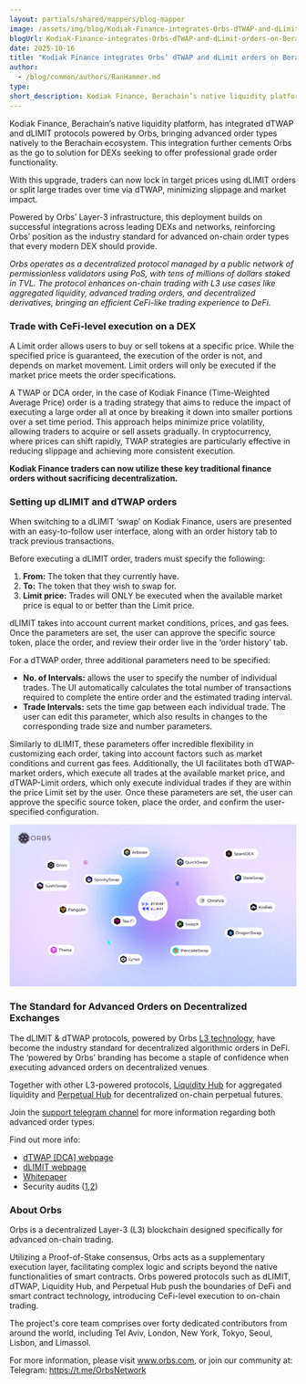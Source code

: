 ```yaml
---
layout: partials/shared/mappers/blog-mapper
image: /assets/img/blog/Kodiak-Finance-integrates-Orbs-dTWAP-and-dLimit-orders-on-Berachain/bg.png
blogUrl: Kodiak-Finance-integrates-Orbs-dTWAP-and-dLimit-orders-on-Berachain
date: 2025-10-16
title: "Kodiak Finance integrates Orbs’ dTWAP and dLimit orders on Berachain!"
author:
  - /blog/common/authors/RanHammer.md
type:
short_description: Kodiak Finance, Berachain’s native liquidity platform, has integrated dTWAP and dLIMIT protocols powered by Orbs, bringing advanced order types natively to the Berachain ecosystem.
---
```


Kodiak Finance, Berachain’s native liquidity platform, has integrated dTWAP and dLIMIT protocols powered by Orbs, bringing advanced order types natively to the Berachain ecosystem. This integration further cements Orbs as the go to solution for DEXs seeking to offer professional grade order functionality.

With this upgrade, traders can now lock in target prices using dLIMIT orders or split large trades over time via dTWAP, minimizing slippage and market impact.

Powered by Orbs’ Layer-3 infrastructure, this deployment builds on successful integrations across leading DEXs and networks, reinforcing Orbs’ position as the industry standard for advanced on-chain order types that every modern DEX should provide.

_Orbs operates as a decentralized protocol managed by a public network of permissionless validators using PoS, with tens of millions of dollars staked in TVL. The protocol enhances on-chain trading with L3 use cases like aggregated liquidity, advanced trading orders, and decentralized derivatives, bringing an efficient CeFi-like trading experience to DeFi._

### Trade with CeFi-level execution on a DEX

A Limit order allows users to buy or sell tokens at a specific price. While the specified price is guaranteed, the execution of the order is not, and depends on market movement. Limit orders will only be executed if the market price meets the order specifications.

A TWAP or DCA order, in the case of Kodiak Finance (Time-Weighted Average Price) order is a trading strategy that aims to reduce the impact of executing a large order all at once by breaking it down into smaller portions over a set time period. This approach helps minimize price volatility, allowing traders to acquire or sell assets gradually. In cryptocurrency, where prices can shift rapidly, TWAP strategies are particularly effective in reducing slippage and achieving more consistent execution.


**Kodiak Finance traders can now utilize these key traditional finance orders without sacrificing decentralization.** 


### Setting up dLIMIT and dTWAP orders


When switching to a dLIMIT ‘swap’ on Kodiak Finance, users are presented with an easy-to-follow user interface, along with an order history tab to track previous transactions. 

Before executing a dLIMIT order, traders must specify the following: 

1. **From:** The token that they currently have.
2. **To:** The token that they wish to swap for.
3. **Limit price:** Trades will ONLY be executed when the available market price is equal to or better than the Limit price.

dLIMIT takes into account current market conditions, prices, and gas fees. Once the parameters are set, the user can approve the specific source token, place the order, and review their order live in the ‘order history’ tab.

For a dTWAP order, three additional parameters need to be specified:

- **No. of Intervals:** allows the user to specify the number of individual trades. The UI automatically calculates the total number of transactions required to complete the entire order and the estimated trading interval.
- **Trade Intervals:** sets the time gap between each individual trade. The user can edit this parameter, which also results in changes to the corresponding trade size and number parameters.

Similarly to dLIMIT, these parameters offer incredible flexibility in customizing each order, taking into account factors such as market conditions and current gas fees. Additionally, the UI facilitates both dTWAP-market orders, which execute all trades at the available market price, and dTWAP-Limit orders, which only execute individual trades if they are within the price Limit set by the user. Once these parameters are set, the user can approve the specific source token, place the order, and confirm the user-specified configuration.

![ecosystem](/assets/img/blog/Kodiak-Finance-integrates-Orbs-dTWAP-and-dLimit-orders-on-Berachain/ecosystem.png)


### The Standard for Advanced Orders on Decentralized Exchanges

The dLIMIT & dTWAP protocols, powered by Orbs [L3 technology](https://www.orbs.com/overview/), have become the industry standard for decentralized algorithmic orders in DeFi. The ‘powered by Orbs’ branding has become a staple of confidence when executing advanced orders on decentralized venues.

Together with other L3-powered protocols, [Liquidity Hub](https://www.orbs.com/liquidity-hub/) for aggregated liquidity and [Perpetual Hub](https://www.orbs.com/perpetual-hub/) for decentralized on-chain perpetual futures.



Join the [support telegram channel](https://t.me/dTWAPSupportGroup) for more information regarding both advanced order types.

Find out more info:

- [dTWAP \[DCA\] webpage](https://www.orbs.com/dtwap/)  
- [dLIMIT webpage](https://www.orbs.com/dlimit/)   
- [Whitepaper](https://www.orbs.com/white-papers/dTWAP/)  
- Security audits ([1](https://drive.google.com/file/d/1xUZN5RrNvszaPDJuJjfeG3ig14Vo2aaE/view),[2](https://drive.google.com/file/d/1ASt3_mWwtQ0IfKqBHebnj_KGJWntaNJs/view))

<div class='line-separator'> </div>

### About Orbs 

Orbs is a decentralized Layer-3 (L3) blockchain designed specifically for advanced on-chain trading. 

Utilizing a Proof-of-Stake consensus, Orbs acts as a supplementary execution layer, facilitating complex logic and scripts beyond the native functionalities of smart contracts. Orbs powered protocols such as dLIMIT, dTWAP, Liquidity Hub, and Perpetual Hub push the boundaries of DeFi and smart contract technology, introducing CeFi-level execution to on-chain trading. 


The project's core team comprises over forty dedicated contributors from around the world, including Tel Aviv, London, New York, Tokyo, Seoul, Lisbon, and Limassol.

For more information, please visit www.orbs.com, or join our community at: 
Telegram: https://t.me/OrbsNetwork 

